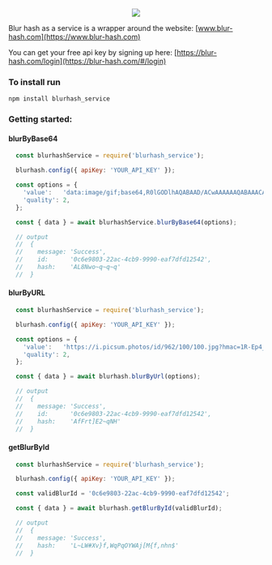 

<p align="center">
  <br>
  <img src="https://blur-hash.com/logo2.a7c40623.png">
</p>

Blur hash as a service is a wrapper around the website: [www.blur-hash.com](https://www.blur-hash.com)

You can get your free api key by signing up here: [https://blur-hash.com/login](https://blur-hash.com/#/login)


### To install run
```
npm install blurhash_service
```

### Getting started:

#### blurByBase64

```javascript
  const blurhashService = require('blurhash_service');

  blurhash.config({ apiKey: 'YOUR_API_KEY' });

  const options = {
    'value':   'data:image/gif;base64,R0lGODlhAQABAAD/ACwAAAAAAQABAAACADs=',
    'quality': 2,
  };

  const { data } = await blurhashService.blurByBase64(options);

  // output
  //  {
  //    message: 'Success',
  //    id:      '0c6e9803-22ac-4cb9-9990-eaf7dfd12542',
  //    hash:    'AL8Nwo~q~q~q'
  //  }

```

#### blurByURL

```javascript
  const blurhashService = require('blurhash_service');

  blurhash.config({ apiKey: 'YOUR_API_KEY' });

  const options = {
    'value':   'https://i.picsum.photos/id/962/100/100.jpg?hmac=1R-Ep4_VzvNYC_FbmfgTK6cMjpkCs7TjjQC8JhVyNpA',
    'quality': 2,
  };

  const { data } = await blurhash.blurByUrl(options);

  // output
  //  {
  //    message: 'Success',
  //    id:      '0c6e9803-22ac-4cb9-9990-eaf7dfd12542',
  //    hash:    'AfFrt]E2~qNH'
  //  }

```

#### getBlurById

```javascript
  const blurhashService = require('blurhash_service');

  blurhash.config({ apiKey: 'YOUR_API_KEY' });

  const validBlurId = '0c6e9803-22ac-4cb9-9990-eaf7dfd12542';

  const { data } = await blurhash.getBlurById(validBlurId);

  // output
  //  {
  //    message: 'Success',
  //    hash:    'L~LW#Xv}f,WqPqOYWAj[M{f,nhn$'
  //  }
```


